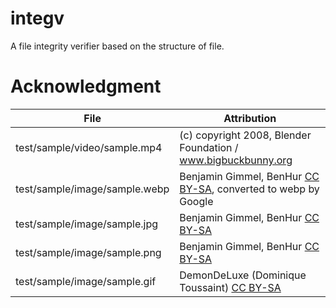 # integv
 A file integrity verifier based on the structure of file.

# Acknowledgment
| File                          | Attribution                                                                                                     |
|-------------------------------|-----------------------------------------------------------------------------------------------------------------|
| test/sample/video/sample.mp4  | (c) copyright 2008, Blender Foundation / www.bigbuckbunny.org                                                   |
| test/sample/image/sample.webp | Benjamin Gimmel, BenHur [CC BY-SA](http://creativecommons.org/licenses/by-sa/3.0/), converted to webp by Google |
| test/sample/image/sample.jpg  | Benjamin Gimmel, BenHur [CC BY-SA](http://creativecommons.org/licenses/by-sa/3.0/)                              |
| test/sample/image/sample.png  | Benjamin Gimmel, BenHur [CC BY-SA](http://creativecommons.org/licenses/by-sa/3.0/)                              |
| test/sample/image/sample.gif  | DemonDeLuxe (Dominique Toussaint) [CC BY-SA](http://creativecommons.org/licenses/by-sa/3.0/)                    |
